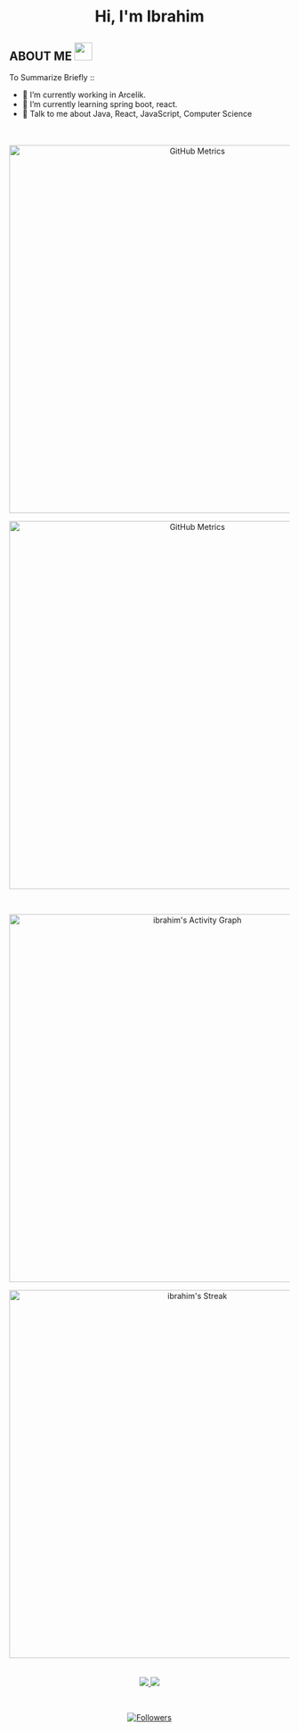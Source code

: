 <h1>
<p align="center">Hi, I'm Ibrahim
</h1>
</a>
</p>
<h2> ABOUT ME  
<img src = "https://media0.giphy.com/media/KDDpcKigbfFpnejZs6/giphy.gif?cid=ecf05e47oy6f4zjs8g1qoiystc56cu7r9tb8a1fe76e05oty&rid=giphy.gif" width="32px" />
</h2>

To Summarize Briefly ::
- 🔭 I’m currently working in Arcelik.
- 🌱 I’m currently learning spring boot, react.
- 💬 Talk to me about Java, React, JavaScript, Computer Science
</br></br></br>

<p align="center">
<a><img 
  alt="GitHub Metrics" 
  src="https://github-readme-stats-eight-theta.vercel.app/api?username=ibrahimkfksl&show_icons=true&theme=monokai&include_all_commits=true&count_private=true" 
  width="660px" height="auto"/>
</a>
</p>
<p align="center">
<a>
<img 
  alt="GitHub Metrics" 
  src="https://github-readme-stats-eight-theta.vercel.app/api/top-langs/?username=ibrahimkfksl&langs_count=20&theme=monokai&layout=compact&count_private=true" 
  width="660px" />
</a>
</p>

</br>
<p align="center">
<a>
<img 
  alt="ibrahim's Activity Graph" 
  src="https://activity-graph.herokuapp.com/graph?username=ibrahimkfksl&bg_color=1F222E&color=F8D866&line=F85D7F&point=FFFFFF&hide_border=true"            
  width="660px" />
</br>
<p align="center">
<a>
<img 
  alt="ibrahim's Streak" 
  src="https://github-readme-streak-stats.herokuapp.com/?user=ibrahimkfksl&theme=monokai-metallian&hide_border=true" 
  width="660px" />
</a>
</br>
</br>
</br>


<a href="https://www.instagram.com/ibrahim_kfksl/" alt="Instagram">
<img src = "https://img.shields.io/badge/instagram-%23E4405F.svg?&style=for-the-badge&logo=instagram&logoColor=white">
</a>
<a href="https://www.linkedin.com/in/ibrahimkfksl/" alt="LinkedIn">
<img src="https://img.shields.io/badge/linkedin-%230077B5.svg?&style=for-the-badge&logo=linkedin&logoColor=white" />
</a>
</p>
<br>
<p align="center">
 
  <a href="https://twitter.com/driftolog">
    <img 
      alt="Followers" 
      title="Follow Me On Twitter" 
      src="https://img.shields.io/twitter/follow/ibrahimkfksl?color=55960c&labelColor=488207&label=Follow&logo=twitter&logoColor=white&style=for-the-badge" />
  </a>
 
</p>
